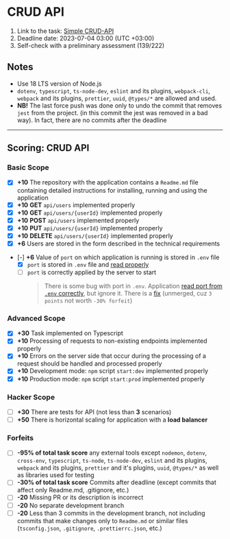 # CRUD API

1. Link to the task: [Simple CRUD-API](https://github.com/AlreadyBored/nodejs-assignments/blob/main/assignments/crud-api/assignment.md)
2. Deadline date: 2023-07-04 03:00 (UTC +03:00)
3. Self-check with a preliminary assessment (139/222)

## Notes

- Use 18 LTS version of Node.js
- `dotenv`, `typescript`, `ts-node-dev`, `eslint` and its plugins, `webpack-cli`, `webpack` and its plugins, `prettier`, `uuid`, `@types/*` are allowed and used.
- **NB!** The last force push was done only to undo the commit that removes `jest` from the project. (in this commit the jest was removed in a bad way). In fact, there are no commits after the deadline

-----------------

## Scoring: CRUD API

### Basic Scope

- [x] **+10** The repository with the application contains a `Readme.md` file containing detailed instructions for installing, running and using the application
- [x] **+10** **GET** `api/users` implemented properly
- [x] **+10** **GET** `api/users/{userId}` implemented properly
- [x] **+10** **POST** `api/users` implemented properly
- [x] **+10** **PUT** `api/users/{userId}` implemented properly
- [x] **+10** **DELETE** `api/users/{userId}` implemented properly
- [x] **+6** Users are stored in the form described in the technical requirements
- [-] **+6** Value of `port` on which application is running is stored in `.env` file
  - [x] `port` is stored in `.env` file and [read properly](https://github.com/EternalRival/node-CRUD-API/blob/dev/src/index.ts#L1C1-L6)
  - [ ] `port` is correctly applied by the server to start
    > There is some bug with port in `.env`. Application [read port from `.env` correctly](https://github.com/EternalRival/node-CRUD-API/blob/dev/src/index.ts#L1C1-L6), but ignore it. There is a [fix](https://github.com/EternalRival/node-CRUD-API/assets/59611223/e748d996-ebe0-4a85-bd70-e367b5799732) (unmerged, cuz `3 points` not worth `-30% forfeit`)
    >
### Advanced Scope

- [x] **+30** Task implemented on Typescript
- [x] **+10** Processing of requests to non-existing endpoints implemented properly
- [x] **+10** Errors on the server side that occur during the processing of a request should be handled and processed properly
- [x] **+10** Development mode: `npm` script `start:dev` implemented properly
- [x] **+10** Production mode: `npm` script `start:prod` implemented properly

### Hacker Scope

- [ ] **+30** There are tests for API (not less than **3** scenarios)
- [ ] **+50** There is horizontal scaling for application with a **load balancer**

### Forfeits

- [ ] **-95% of total task score** any external tools except `nodemon`, `dotenv`, `cross-env`, `typescript`, `ts-node`, `ts-node-dev`, `eslint` and its plugins, `webpack` and its plugins, `prettier` and it's plugins, `uuid`, `@types/*` as well as libraries used for testing
- [ ] **-30% of total task score** Commits after deadline (except commits that affect only Readme.md, .gitignore, etc.)
- [ ] **-20** Missing PR or its description is incorrect
- [ ] **-20** No separate development branch
- [ ] **-20** Less than 3 commits in the development branch, not including commits that make changes only to `Readme.md` or similar files (`tsconfig.json`, `.gitignore`, `.prettierrc.json`, etc.)
